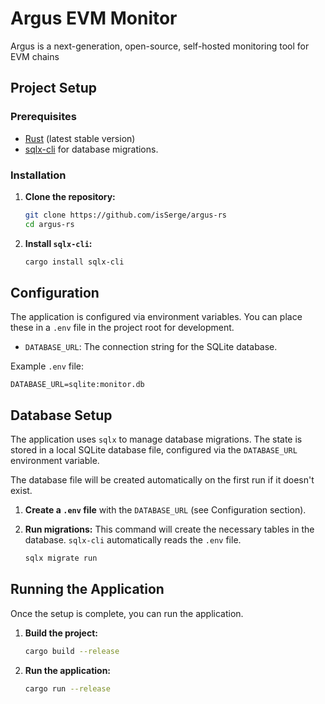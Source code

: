 # Argus EVM Monitor

Argus is a next-generation, open-source, self-hosted monitoring tool for EVM chains

## Project Setup

### Prerequisites

- [Rust](https://www.rust-lang.org/tools/install) (latest stable version)
- [sqlx-cli](https://github.com/launchbadge/sqlx/tree/main/sqlx-cli) for database migrations.

### Installation

1.  **Clone the repository:**
    ```bash
    git clone https://github.com/isSerge/argus-rs
    cd argus-rs
    ```

2.  **Install `sqlx-cli`:**
    ```bash
    cargo install sqlx-cli
    ```

## Configuration

The application is configured via environment variables. You can place these in a `.env` file in the project root for development.

- `DATABASE_URL`: The connection string for the SQLite database.

Example `.env` file:
```
DATABASE_URL=sqlite:monitor.db
```

## Database Setup

The application uses `sqlx` to manage database migrations. The state is stored in a local SQLite database file, configured via the `DATABASE_URL` environment variable.

The database file will be created automatically on the first run if it doesn't exist.

1.  **Create a `.env` file** with the `DATABASE_URL` (see Configuration section).

2.  **Run migrations:**
    This command will create the necessary tables in the database. `sqlx-cli` automatically reads the `.env` file.
    ```bash
    sqlx migrate run
    ```

## Running the Application

Once the setup is complete, you can run the application.

1.  **Build the project:**
    ```bash
    cargo build --release
    ```

2.  **Run the application:**
    ```bash
    cargo run --release
    ```
